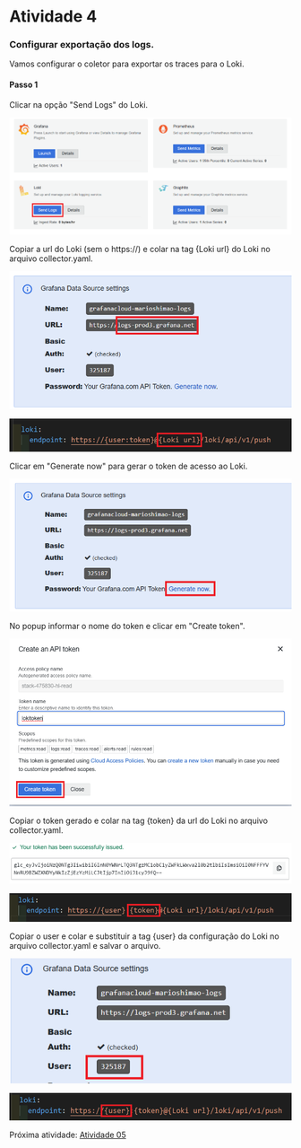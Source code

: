 # Atividade 4

### Configurar exportação dos logs.

Vamos configurar o coletor para exportar os traces para o Loki.

#### Passo 1
Clicar na opção "Send Logs" do Loki.

![Loki](images/loki.png)

Copiar a url do Loki (sem o https://) e colar na tag {Loki url} do Loki no arquivo collector.yaml.

![urlloki](images/lokiurl.png)

![urllokicollector](images/lokiurlcollector.png)

Clicar em "Generate now" para gerar o token de acesso ao Loki.

![lokitoken](images/lokitoken.png)

No popup informar o nome do token e clicar em "Create token".

![lokitoken2](images/lokitoken2.png)


Copiar o token gerado e colar na tag {token} da url do Loki no arquivo collector.yaml.

![lokitoken3](images/lokitoken3.png)

![lokitoken4](images/lokitoken4.png)

Copiar o user e colar e substituir a tag {user} da configuração do Loki no arquivo collector.yaml e salvar o arquivo.

![lokitoken5](images/lokitoken5.png)

![lokitoken6](images/lokitoken6.png)



Próxima atividade: [Atividade 05](05-atividade.md)


